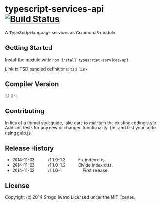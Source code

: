 # typescript-services-api [![Build Status](https://secure.travis-ci.org/shiwano/typescript-services-api.png?branch=master)](http://travis-ci.org/shiwano/typescript-services-api)

A TypeScript language services as CommonJS module.

## Getting Started
Install the module with: `npm install typescript-services-api`

Link to TSD bundled definitions: `tsd link`

## Compiler Version
1.1.0-1

## Contributing
In lieu of a formal styleguide, take care to maintain the existing coding style. Add unit tests for any new or changed functionality. Lint and test your code using [gulp.js](http://gulpjs.com/).

## Release History
 * 2014-11-03   v1.1.0-1.3   Fix index.d.ts.
 * 2014-11-03   v1.1.0-1.2   Divide index.d.ts.
 * 2014-11-02   v1.1.0-1     First release.

## License
Copyright (c) 2014 Shogo Iwano
Licensed under the MIT license.
